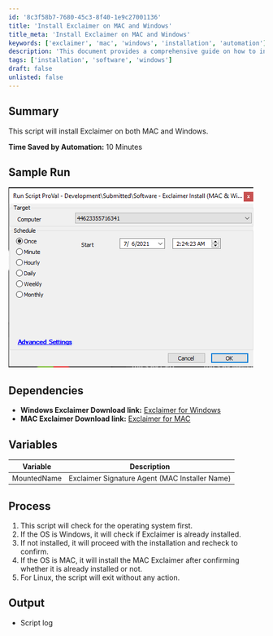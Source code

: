 ```yaml
---
id: '8c3f58b7-7680-45c3-8f40-1e9c27001136'
title: 'Install Exclaimer on MAC and Windows'
title_meta: 'Install Exclaimer on MAC and Windows'
keywords: ['exclaimer', 'mac', 'windows', 'installation', 'automation']
description: 'This document provides a comprehensive guide on how to install the Exclaimer application on both MAC and Windows operating systems. It outlines the dependencies, process, and expected output of the installation script, helping users save time through automation.'
tags: ['installation', 'software', 'windows']
draft: false
unlisted: false
---
```


## Summary

This script will install Exclaimer on both MAC and Windows.

**Time Saved by Automation:** 10 Minutes

## Sample Run

![Sample Run](../../../static/img/Software---Exclaimer-Install-(MAC-&-Windows)/image_1.png)

## Dependencies

- **Windows Exclaimer Download link:** [Exclaimer for Windows](https://outlookclient.exclaimer.net/csua/Exclaimer.CloudSignatureUpdateAgent.Install.msi)  
- **MAC Exclaimer Download link:** [Exclaimer for MAC](https://outlookclient.exclaimer.net/csua/Exclaimer%20Signature%20Agent-1.1.0.83.dmg)

## Variables

| Variable      | Description                                      |
|---------------|--------------------------------------------------|
| MountedName   | Exclaimer Signature Agent (MAC Installer Name)   |

## Process

1. This script will check for the operating system first.
2. If the OS is Windows, it will check if Exclaimer is already installed.
3. If not installed, it will proceed with the installation and recheck to confirm.
4. If the OS is MAC, it will install the MAC Exclaimer after confirming whether it is already installed or not.
5. For Linux, the script will exit without any action.

## Output

- Script log


